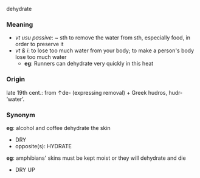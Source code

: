 dehydrate
### Meaning
+ _vt usu passive_: ~ sth to remove the water from sth, especially food, in order to preserve it
+ _vt & i_: to lose too much water from your body; to make a person's body lose too much water
	+ __eg__: Runners can dehydrate very quickly in this heat

### Origin

late 19th cent.: from ↑de- (expressing removal) + Greek hudros, hudr- ‘water’.

### Synonym

__eg__: alcohol and coffee dehydrate the skin

+ DRY
+ opposite(s): HYDRATE

__eg__: amphibians' skins must be kept moist or they will dehydrate and die

+ DRY UP


